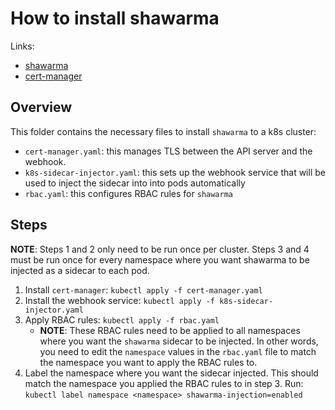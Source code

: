 # How to install shawarma

Links:

- [shawarma](https://github.com/CenterEdge/shawarma)
- [cert-manager](https://github.com/jetstack/cert-manager)

## Overview

This folder contains the necessary files to install `shawarma` to a k8s cluster:

- `cert-manager.yaml`: this manages TLS between the API server and the webhook.
- `k8s-sidecar-injector.yaml`: this sets up the webhook service that will be used to inject the sidecar into into pods automatically
- `rbac.yaml`: this configures RBAC rules for `shawarma`

## Steps

**NOTE**: Steps 1 and 2 only need to be run once per cluster. Steps 3 and 4 must be run once for every namespace where you want shawarma to be injected as a sidecar to each pod.

1. Install `cert-manager`: `kubectl apply -f cert-manager.yaml`
2. Install the webhook service: `kubectl apply -f k8s-sidecar-injector.yaml`
3. Apply RBAC rules: `kubectl apply -f rbac.yaml`
    - **NOTE**: These RBAC rules need to be applied to all namespaces where you want the `shawarma` sidecar to be injected. In other words, you need to edit the `namespace` values in the `rbac.yaml` file to match the namespace you want to apply the RBAC rules to.
4. Label the namespace where you want the sidecar injected. This should match the namespace you applied the RBAC rules to in step 3. Run: `kubectl label namespace <namespace> shawarma-injection=enabled`